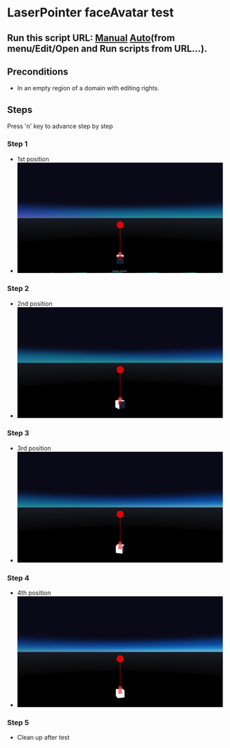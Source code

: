 # LaserPointer faceAvatar test
## Run this script URL: [Manual](./test.js?raw=true)   [Auto](./testAuto.js?raw=true)(from menu/Edit/Open and Run scripts from URL...).

## Preconditions
- In an empty region of a domain with editing rights.

## Steps
Press 'n' key to advance step by step

### Step 1
- 1st position
- ![](./ExpectedImage_00000.png)
### Step 2
- 2nd position
- ![](./ExpectedImage_00001.png)
### Step 3
- 3rd position
- ![](./ExpectedImage_00002.png)
### Step 4
- 4th position
- ![](./ExpectedImage_00003.png)
### Step 5
- Clean up after test
